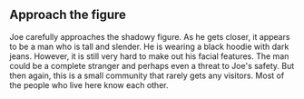 ## Approach the figure

Joe carefully approaches the shadowy figure. As he gets closer, it appears to be a man who is tall and slender. He is wearing a black hoodie with dark jeans. However, it is still very hard to make out his facial features. The man could be a complete stranger and perhaps even a threat to Joe's safety. But then again, this is a small community that rarely gets any visitors. Most of the people who live here know each other.  